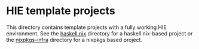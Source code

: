 # HIE template projects

This directory contains template projects with a fully working HIE environment. See the [haskell.nix](./haskell.nix) directory for a haskell.nix-based project or the [nixpkgs-infra](./nixpkgs-infra) directory for a nixpkgs based project.
